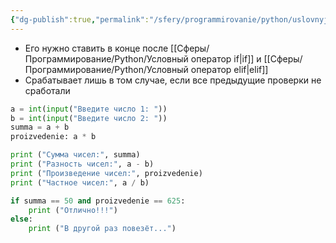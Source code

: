 ```yaml
---
{"dg-publish":true,"permalink":"/sfery/programmirovanie/python/uslovnyj-operator-else/","tags":["Программирование"]}
---
```


- Его нужно ставить в конце после [[Сферы/Программирование/Python/Условный оператор if\|if]] и [[Сферы/Программирование/Python/Условный оператор elif\|elif]] 
- Срабатывает лишь в том случае, если все предыдущие проверки не сработали
```python
a = int(input("Введите число 1: "))
b = int(input("Введите число 2: "))
summa = a + b
proizvedenie: a * b

print ("Сумма чисел:", summa)
print ("Разность чисел:", a - b)
print ("Произведение чисел:", proizvedenie)
print ("Частное чисел:", a / b)

if summa == 50 and proizvedenie == 625:
    print ("Отлично!!!")
else:
    print ("В другой раз повезёт...")
```
